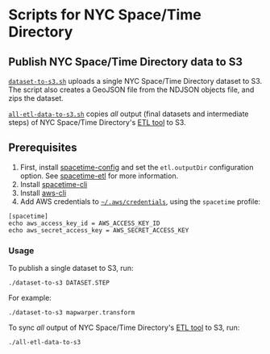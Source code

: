 # Scripts for NYC Space/Time Directory

## Publish NYC Space/Time Directory data to S3

[`dataset-to-s3.sh`](dataset-to-s3.sh) uploads a single NYC Space/Time Directory dataset to S3. The script also creates a GeoJSON file from the NDJSON objects file, and zips the dataset.

[`all-etl-data-to-s3.sh`](all-etl-data-to-s3) copies _all_ output (final datasets and intermediate steps) of NYC Space/Time Directory's [ETL tool](https://github.com/nypl-spacetime/spacetime-etl) to S3.

## Prerequisites

1. First, install [spacetime-config](https://github.com/nypl-spacetime/spacetime-config) and set the `etl.outputDir` configuration option. See [spacetime-etl](https://github.com/nypl-spacetime/spacetime-etl) for more information.
2. Install [spacetime-cli](https://github.com/nypl-spacetime/spacetime-cli)
3. Install [aws-cli](https://github.com/aws/aws-cli)
4. Add AWS credentials to [`~/.aws/credentials`](http://docs.aws.amazon.com/cli/latest/userguide/cli-chap-getting-started.html#cli-config-files), using the `spacetime` profile:

```
[spacetime]
echo aws_access_key_id = AWS_ACCESS_KEY_ID
echo aws_secret_access_key = AWS_SECRET_ACCESS_KEY
```

### Usage

To publish a single dataset to S3, run:

    ./dataset-to-s3 DATASET.STEP

For example:

    ./dataset-to-s3 mapwarper.transform

To sync _all_ output of NYC Space/Time Directory's [ETL tool](https://github.com/nypl-spacetime/spacetime-etl) to S3, run:

    ./all-etl-data-to-s3
